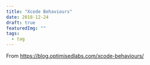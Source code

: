 ```yaml
---
title: "Xcode Behaviours"
date: 2018-12-24
draft: true
featuredImg: ""
tags: 
  - tag
---
```


From https://blog.optimisedlabs.com/xcode-behaviours/